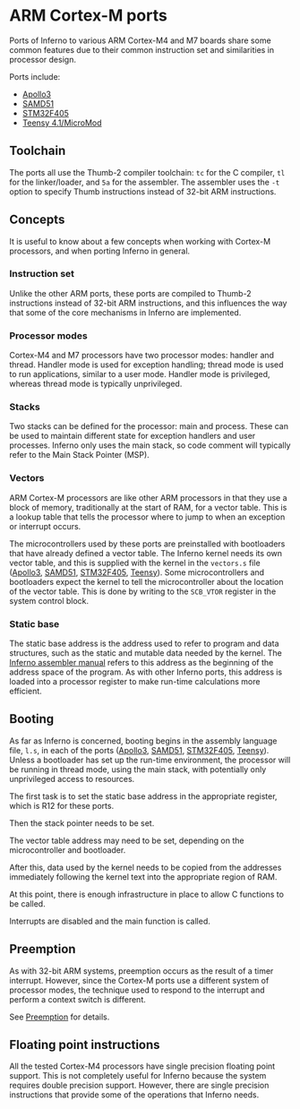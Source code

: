 # ARM Cortex-M ports

Ports of Inferno to various ARM Cortex-M4 and M7 boards share some common
features due to their common instruction set and similarities in processor
design.

Ports include:

* [Apollo3](https://github.com/dboddie/inferno-os/blob/cortexm/os/apollo3/README.md)
* [SAMD51](https://github.com/dboddie/inferno-os/blob/samd51/os/samd51/README.md)
* [STM32F405](https://github.com/dboddie/inferno-os/blob/cortexm/os/stm32f405/README.md)
* [Teensy 4.1/MicroMod](https://github.com/dboddie/inferno-os/blob/cortexm/os/teensy41mm/README.md)

## Toolchain

The ports all use the Thumb-2 compiler toolchain: `tc` for the C compiler,
`tl` for the linker/loader, and `5a` for the assembler. The assembler uses
the `-t` option to specify Thumb instructions instead of 32-bit ARM
instructions.

## Concepts

It is useful to know about a few concepts when working with Cortex-M
processors, and when porting Inferno in general.

### Instruction set

Unlike the other ARM ports, these ports are compiled to Thumb-2 instructions
instead of 32-bit ARM instructions, and this influences the way that some of
the core mechanisms in Inferno are implemented.

### Processor modes

Cortex-M4 and M7 processors have two processor modes: handler and thread.
Handler mode is used for exception handling; thread mode is used to run
applications, similar to a user mode. Handler mode is privileged, whereas
thread mode is typically unprivileged.

### Stacks

Two stacks can be defined for the processor: main and process. These can be
used to maintain different state for exception handlers and user processes.
Inferno only uses the main stack, so code comment will typically refer to the
Main Stack Pointer (MSP).

### Vectors

ARM Cortex-M processors are like other ARM processors in that they use a block
of memory, traditionally at the start of RAM, for a vector table. This is a
lookup table that tells the processor where to jump to when an exception or
interrupt occurs.

The microcontrollers used by these ports are preinstalled with bootloaders that
have already defined a vector table. The Inferno kernel needs its own vector
table, and this is supplied with the kernel in the `vectors.s` file
([Apollo3](https://github.com/dboddie/inferno-os/blob/apollo3/os/apollo3/vectors.s),
[SAMD51](https://github.com/dboddie/inferno-os/blob/samd51/os/samd51/vectors.s),
[STM32F405](https://github.com/dboddie/inferno-os/blob/stm32f405/os/stm32f405/vectors.s),
[Teensy](https://github.com/dboddie/inferno-os/blob/teensy41mm/os/teensy41mm/vectors.s)).
Some microcontrollers and bootloaders expect the kernel to tell the
microcontroller about the location of the vector table. This is done by
writing to the `SCB_VTOR` register in the system control block.

### Static base

The static base address is the address used to refer to program and data
structures, such as the static and mutable data needed by the kernel.
The [Inferno assembler manual](https://www.vitanuova.com/inferno/papers/asm.html)
refers to this address as the beginning of the address space of the program.
As with other Inferno ports, this address is loaded into a processor register
to make run-time calculations more efficient.

## Booting

As far as Inferno is concerned, booting begins in the assembly language
file, `l.s`, in each of the ports
([Apollo3](https://github.com/dboddie/inferno-os/blob/apollo3/os/apollo3/l.s),
[SAMD51](https://github.com/dboddie/inferno-os/blob/samd51/os/samd51/l.s),
[STM32F405](https://github.com/dboddie/inferno-os/blob/stm32f405/os/stm32f405/l.s),
[Teensy](https://github.com/dboddie/inferno-os/blob/teensy41mm/os/teensy41mm/l.s)).
Unless a bootloader has set up the run-time environment, the processor will
be running in thread mode, using the main stack, with potentially only
unprivileged access to resources.

The first task is to set the static base address in the appropriate register,
which is R12 for these ports.

Then the stack pointer needs to be set.

The vector table address may need to be set, depending on the microcontroller
and bootloader.

After this, data used by the kernel needs to be copied from the addresses
immediately following the kernel text into the appropriate region of RAM.

At this point, there is enough infrastructure in place to allow C functions to
be called.

Interrupts are disabled and the main function is called.

## Preemption

As with 32-bit ARM systems, preemption occurs as the result of a timer
interrupt. However, since the Cortex-M ports use a different system of
processor modes, the technique used to respond to the interrupt and
perform a context switch is different.

See [Preemption]( preemption.md ) for details.

## Floating point instructions

All the tested Cortex-M4 processors have single precision floating point
support. This is not completely useful for Inferno because the system requires
double precision support. However, there are single precision instructions
that provide some of the operations that Inferno needs.
